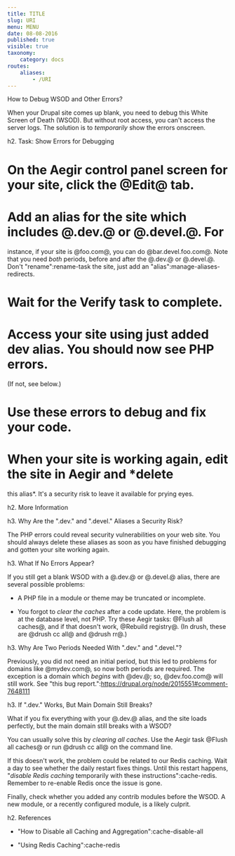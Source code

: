 ```yaml
---
title: TITLE
slug: URI
menu: MENU
date: 08-08-2016
published: true
visible: true
taxonomy:
    category: docs
routes:
    aliases:
        - /URI
---
```


How to Debug WSOD and Other Errors?

When your Drupal site comes up blank, you need to debug this White
Screen of Death (WSOD). But without root access, you can't access the
server logs. The solution is to _temporarily_ show the errors
onscreen.

h2. Task: Show Errors for Debugging

# On the Aegir control panel screen for your site, click the @Edit@ tab.

# Add an alias for the site which includes @.dev.@ or @.devel.@. For
  instance, if your site is @foo.com@, you can do
  @bar.devel.foo.com@. Note that you need _both_ periods, before and
  after the @.dev.@ or @.devel.@. Don't "rename":rename-task the site,
  just add an "alias":manage-aliases-redirects.

# Wait for the Verify task to complete.

# Access your site using just added dev alias. You should now see PHP errors.
  (If not, see below.)

# Use these errors to debug and fix your code.

# When your site is working again, edit the site in Aegir and *delete
  this alias*. It's a security risk to leave it available for prying eyes.

h2. More Information

h3. Why Are the ".dev." and ".devel." Aliases a Security Risk?

The PHP errors could reveal security vulnerabilities on your web site.
You should always delete these aliases as soon as you have finished
debugging and gotten your site working again.

h3. What If No Errors Appear?

If you still get a blank WSOD with a @.dev.@ or @.devel.@ alias, there
are several possible problems:

* A PHP file in a module or theme may be truncated or incomplete.

* You forgot to *clear the caches* after a code update. Here, the
  problem is at the database level, not PHP. Try these Aegir tasks:
  @Flush all caches@, and if that doesn't work, @Rebuild
  registry@. (In drush, these are @drush cc all@ and @drush rr@.)

h3. Why Are Two Periods Needed With ".dev." and ".devel."?

Previously, you did not need an initial period, but this led to
problems for domains like @mydev.com@, so now both periods are
required. The exception is a domain which _begins_ with @dev.@; so,
@dev.foo.com@ will still work. See "this bug report.":https://drupal.org/node/2015551#comment-7648111

h3. If ".dev." Works, But Main Domain Still Breaks?

What if you fix everything with your @.dev.@ alias, and the site loads
perfectly, but the main domain still breaks with a WSOD?

You can usually solve this by *clearing all caches*. Use the Aegir
task @Flush all caches@ or run @drush cc all@ on the command line.

If this doesn't work, the problem could be related to our Redis
caching. Wait a day to see whether the daily restart fixes things.
Until this restart happens, "*disable Redis caching* temporarily with these instructions":cache-redis.
Remember to re-enable Redis once the issue is gone.

Finally, check whether you added any contrib modules before the WSOD.
A new module, or a recently configured module, is a likely culprit.

h2. References

* "How to Disable all Caching and Aggregation":cache-disable-all

* "Using Redis Caching":cache-redis

